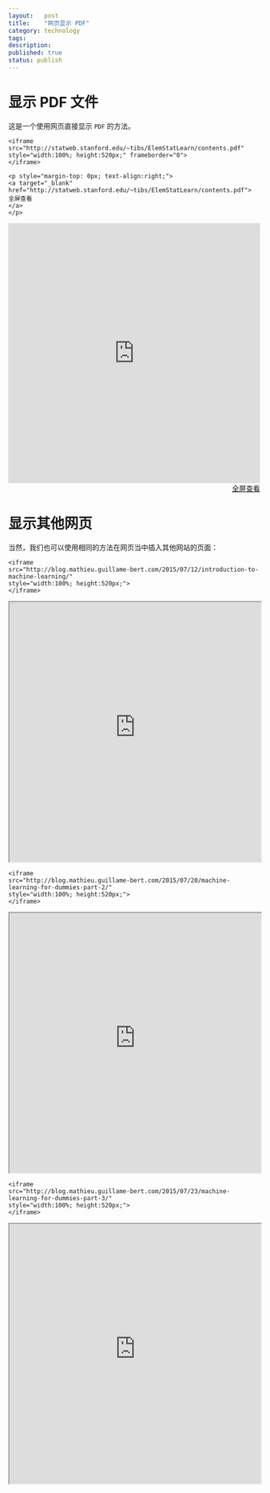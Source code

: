 ```yaml
---
layout:   post
title:    "网页显示 PDF"
category: technology
tags:     
description: 
published: true
status: publish
---
```


# 显示 PDF 文件

这是一个使用网页直接显示 `PDF` 的方法。

    <iframe src="http://statweb.stanford.edu/~tibs/ElemStatLearn/contents.pdf" 
    style="width:100%; height:520px;" frameborder="0">
    </iframe>
    
    <p style="margin-top: 0px; text-align:right;">
    <a target="_blank" 
    href="http://statweb.stanford.edu/~tibs/ElemStatLearn/contents.pdf">
    全屏查看
    </a>
    </p>

<iframe src="http://statweb.stanford.edu/~tibs/ElemStatLearn/contents.pdf" 
style="width:100%; height:520px;" frameborder="0">
</iframe>

<p style="margin-top: 0px; text-align:right;">
<a target="_blank" 
href="http://statweb.stanford.edu/~tibs/ElemStatLearn/contents.pdf">
  全屏查看
</a>
</p>

# 显示其他网页

当然，我们也可以使用相同的方法在网页当中插入其他网站的页面：

    <iframe 
    src="http://blog.mathieu.guillame-bert.com/2015/07/12/introduction-to-machine-learning/" 
    style="width:100%; height:520px;">
    </iframe>

<iframe src="http://blog.mathieu.guillame-bert.com/2015/07/12/introduction-to-machine-learning/" style="width:100%; height:520px;">
</iframe>



    <iframe 
    src="http://blog.mathieu.guillame-bert.com/2015/07/20/machine-learning-for-dummies-part-2/" 
    style="width:100%; height:520px;">
    </iframe>

<iframe src="http://blog.mathieu.guillame-bert.com/2015/07/20/machine-learning-for-dummies-part-2/" style="width:100%; height:520px;">
</iframe>


    <iframe 
    src="http://blog.mathieu.guillame-bert.com/2015/07/23/machine-learning-for-dummies-part-3/" 
    style="width:100%; height:520px;">
    </iframe>

<iframe src="http://blog.mathieu.guillame-bert.com/2015/07/23/machine-learning-for-dummies-part-3/" style="width:100%; height:520px;">
</iframe>